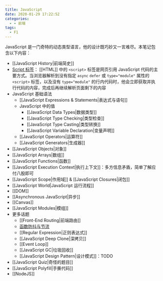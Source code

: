 ```yaml
---
title: JavaScript
date: 2020-01-29 17:22:52
categories:
  - - 前端
tags:
  - F1
---
```


JavaScript 是一门奇特的动态类型语言，他的设计既巧妙又一言难尽。本笔记包含以下内容：

- [[JavaScript History|前端简史]]
- [Script 标签](https://developer.mozilla.org/en-US/docs/Web/HTML/Element/script)： [[HTML]] 中的 `<script>` 标签是网页引用 JavaScript 代码的主要方式。当浏览器解析到没有指定 `async` `defer` 或 `type="module"` 属性的 `<script>` 标签，以及没有 `type="module"` 的行内代码时，他会立即获取并执行代码的内容，完成后再继续解析页面剩下的内容
- JavaScript 基础语法
	- [[JavaScript Expressions & Statements|表达式与语句]]
	- JavaScript 中的值
		- [[JavaScript Data Types|数据类型]]
		- [[JavaScript Type Checking|类型检查]]
		- [[JavaScript Type Casting|类型转换]]
		- [[JavaScript Variable Declaration|变量声明]]
	- [[JavaScript Operators|运算符]]
	- [[JavaScript Generators|生成器]]
- [[JavaScript Objects|对象]]
- [[JavaScript Arrays|数组]]
- [[JavaScript Functions|函数]]
- [[JavaScript Execution Context|执行上下文]]：多方信息矛盾，简单了解应付八股即可
- [[JavaScript Scope|作用域]] & [[JavaScript Closures|闭包]]
- [[JavaScript World|JavaScript 运行流程]]
- [[DOM]]
- [[Asynchronous JavaScript|异步]]
- [[Canvas]]
- [[JavaScript Modules|模组]]
- 更多话题
	- [[Front-End Routing|前端路由]]
	- [函数防抖与节流](https://hais-teatime.com/hais-utils)
	- [[Regular Expression|正则表达式]]
	- [[JavaScript Deep Clone|深拷贝]]
	- [[Event Loop]]
	- [[JavaScript GC|垃圾回收]]
	- [[JavaScript Design Pattern|设计模式]]：TODO
- [[JavaScript Quiz|奇怪的题目]]
- [[JavaScript Polyfill|手撕代码]]
- [[NodeJS]]
